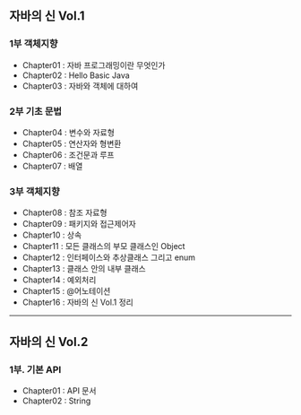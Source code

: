## 자바의 신 Vol.1

### 1부 객체지향

+ Chapter01 : 자바 프로그래밍이란 무엇인가
+ Chapter02 : Hello Basic Java
+ Chapter03 : 자바와 객체에 대하여
### 2부 기초 문법

+ Chapter04 : 변수와 자료형
+ Chapter05 : 연산자와 형변환
+ Chapter06 : 조건문과 루프
+ Chapter07 : 배열
### 3부 객체지향

+ Chapter08 : 참조 자료형
+ Chapter09 : 패키지와 접근제어자
+ Chapter10 : 상속
+ Chapter11 : 모든 클래스의 부모 클래스인 Object
+ Chapter12 : 인터페이스와 추상클래스 그리고 enum
+ Chapter13 : 클래스 안의 내부 클래스
+ Chapter14 : 예외처리
+ Chapter15 : @어노테이션
+ Chapter16 : 자바의 신 Vol.1 정리
----
## 자바의 신 Vol.2

### 1부. 기본 API

+ Chapter01 : API 문서
+ Chapter02 : String